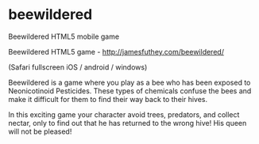 beewildered
===========

Beewildered HTML5 mobile game

Beewildered HTML5 game - http://jamesfuthey.com/beewildered/

(Safari fullscreen iOS / android / windows)

Beewildered is a game where you play as a bee who has been exposed to Neonicotinoid Pesticides. These types of chemicals confuse the bees and make it difficult for them to find their way back to their hives.

In this exciting game your character avoid trees, predators, and collect nectar, only to find out that he has returned to the wrong hive! His queen will not be pleased!
